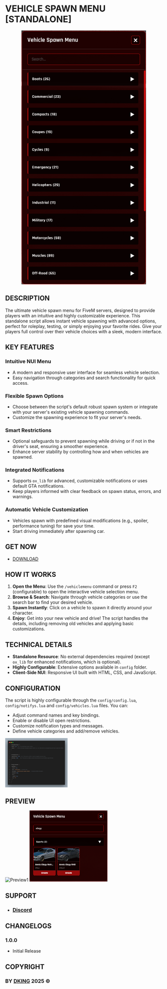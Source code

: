 # VEHICLE SPAWN MENU [STANDALONE]

<div align="center">
<img src="https://github.com/Dking07/fivem-vehicle-spawn-menu/blob/main/Thumb.png" alt="Vehicle Menu Thumbnail" width="400px" />
</div>

## DESCRIPTION

The ultimate vehicle spawn menu for FiveM servers, designed to provide players with an intuitive and highly customizable experience. This standalone script allows instant vehicle spawning with advanced options, perfect for roleplay, testing, or simply enjoying your favorite rides. Give your players full control over their vehicle choices with a sleek, modern interface.

## KEY FEATURES

### **Intuitive NUI Menu**
- A modern and responsive user interface for seamless vehicle selection.
- Easy navigation through categories and search functionality for quick access.

### **Flexible Spawn Options**
- Choose between the script's default robust spawn system or integrate with your server's existing vehicle spawning commands.
- Customize the spawning experience to fit your server's needs.

### **Smart Restrictions**
- Optional safeguards to prevent spawning while driving or if not in the driver's seat, ensuring a smoother experience.
- Enhance server stability by controlling how and when vehicles are spawned.

### **Integrated Notifications**
- Supports `ox_lib` for advanced, customizable notifications or uses default GTA notifications.
- Keep players informed with clear feedback on spawn status, errors, and warnings.

### **Automatic Vehicle Customization**
- Vehicles spawn with predefined visual modifications (e.g., spoiler, performance tuning) for save your time.
- Start driving immediately after spawning car.

## GET NOW

* [DOWNLOAD](https://dking.tebex.io/package/7065811)

## HOW IT WORKS

1.  **Open the Menu**: Use the `/vehiclemenu` command or press `F2` (configurable) to open the interactive vehicle selection menu.
2.  **Browse & Search**: Navigate through vehicle categories or use the search bar to find your desired vehicle.
3.  **Spawn Instantly**: Click on a vehicle to spawn it directly around your character.
4.  **Enjoy**: Get into your new vehicle and drive! The script handles the details, including removing old vehicles and applying basic customizations.

## TECHNICAL DETAILS

- **Standalone Resource**: No external dependencies required (except `ox_lib` for enhanced notifications, which is optional).
- **Highly Configurable**: Extensive options available in `config` folder.
- **Client-Side NUI**: Responsive UI built with HTML, CSS, and JavaScript.

## CONFIGURATION

The script is highly configurable through the `config/config.lua`, `config/notifys.lua` and `config/vehicles.lua` files. You can:

- Adjust command names and key bindings.
- Enable or disable UI open restrictions.
- Customize notification types and messages.
- Define vehicle categories and add/remove vehicles.

<div align="left">
<img src="https://github.com/Dking07/fivem-vehicle-spawn-menu/blob/main/Config.png" alt="Config File Snippet" width="200px" />
</div>

## PREVIEW

<div align="left">
<img src="https://github.com/Dking07/fivem-vehicle-spawn-menu/blob/main/Preview1.png" alt="Preview1" width="250px" />
<img src="https://github.com/Dking07/fivem-vehicle-spawn-menu/blob/main/Preview2.png" alt="Preview2" width="250px" />
</div>

## SUPPORT

* ### [Discord](https://discord.gg/Rw6vjcXspG)

## CHANGELOGS

### 1.0.0

* Initial Release

## COPYRIGHT

### BY [DKING](https://github.com/Dking07) 2025 ©